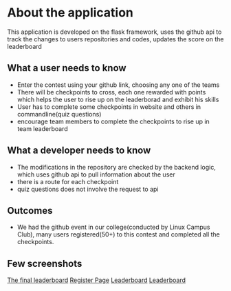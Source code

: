 # About the application

This application is developed on the flask framework, uses the github api to track the changes to users repositories and codes, updates the score on the leaderboard 

## What a user needs to know
* Enter the contest using your github link, choosing any one of the teams
* There will be checkpoints to cross, each one rewarded with points which helps the user to rise up on the leaderborad and exhibit his skills
* User has to complete some checkpoints in website and others in commandline(quiz questions)
* encourage team members to complete the checkpoints to rise up in team leaderboard

## What a developer needs to know
* The modifications in the repository are checked by the backend logic, which uses github api to pull information about the user
* there is a route for each checkpoint
* quiz questions does not involve the request to api

## Outcomes
* We had the github event in our college(conducted by Linux Campus Club), many users registered(50+) to this contest and completed all the checkpoints.

## Few screenshots
[The final leaderboard](/screenshots/leaderboard1.png)
[Register Page](/screenshots/register_page.png)
[Leaderboard](/screenshots/leaderboard2.png)
[Leaderboard](/screenshots/leaderboard3.png)

